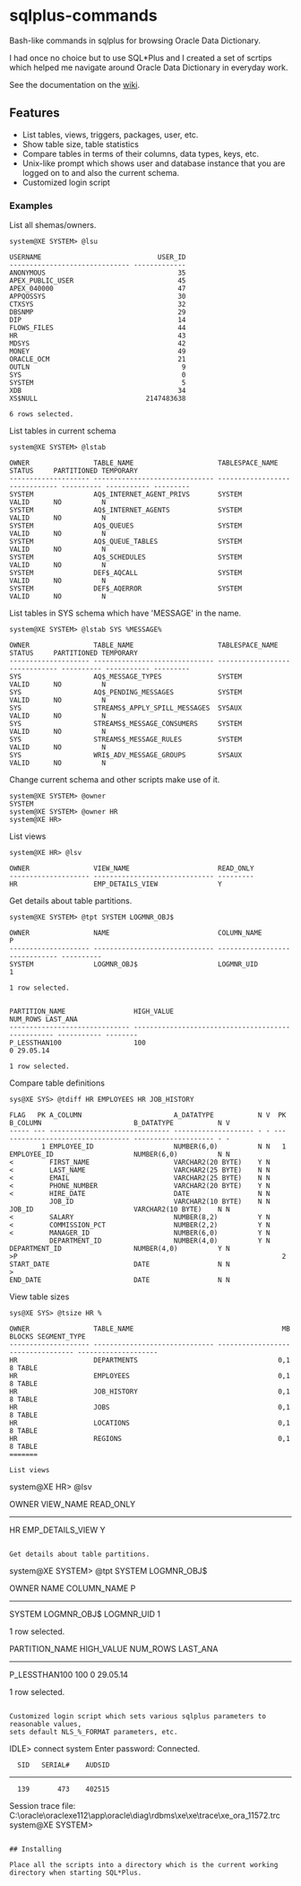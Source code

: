 # sqlplus-commands
Bash-like commands in sqlplus for browsing Oracle Data Dictionary.

I had once no choice but to use SQL*Plus and I created a set of scrtips which
helped me navigate around Oracle Data Dictionary in everyday work. 

See the documentation on the [wiki](https://github.com/trohr02/sqlplus-commands/wiki).

## Features

- List tables, views, triggers, packages, user, etc. 
- Show table size, table statistics
- Compare tables in terms of their columns, data types, keys, etc.
- Unix-like prompt which shows user and database instance that you are logged on to and also the current schema.
- Customized login script

### Examples

List all shemas/owners.
```
system@XE SYSTEM> @lsu

USERNAME                             USER_ID
------------------------------ -------------
ANONYMOUS                                 35
APEX_PUBLIC_USER                          45
APEX_040000                               47
APPQOSSYS                                 30
CTXSYS                                    32
DBSNMP                                    29
DIP                                       14
FLOWS_FILES                               44
HR                                        43
MDSYS                                     42
MONEY                                     49
ORACLE_OCM                                21
OUTLN                                      9
SYS                                        0
SYSTEM                                     5
XDB                                       34
XS$NULL                           2147483638

6 rows selected.
```

List tables in current schema
```
system@XE SYSTEM> @lstab

OWNER                TABLE_NAME                     TABLESPACE_NAME                STATUS     PARTITIONED TEMPORARY
-------------------- ------------------------------ ------------------------------ ---------- ----------- ---------
SYSTEM               AQ$_INTERNET_AGENT_PRIVS       SYSTEM                         VALID      NO          N
SYSTEM               AQ$_INTERNET_AGENTS            SYSTEM                         VALID      NO          N
SYSTEM               AQ$_QUEUES                     SYSTEM                         VALID      NO          N
SYSTEM               AQ$_QUEUE_TABLES               SYSTEM                         VALID      NO          N
SYSTEM               AQ$_SCHEDULES                  SYSTEM                         VALID      NO          N
SYSTEM               DEF$_AQCALL                    SYSTEM                         VALID      NO          N
SYSTEM               DEF$_AQERROR                   SYSTEM                         VALID      NO          N
```

List tables in SYS schema which have 'MESSAGE' in the name.
```
system@XE SYSTEM> @lstab SYS %MESSAGE%

OWNER                TABLE_NAME                     TABLESPACE_NAME                STATUS     PARTITIONED TEMPORARY
-------------------- ------------------------------ ------------------------------ ---------- ----------- ---------
SYS                  AQ$_MESSAGE_TYPES              SYSTEM                         VALID      NO          N
SYS                  AQ$_PENDING_MESSAGES           SYSTEM                         VALID      NO          N
SYS                  STREAMS$_APPLY_SPILL_MESSAGES  SYSAUX                         VALID      NO          N
SYS                  STREAMS$_MESSAGE_CONSUMERS     SYSTEM                         VALID      NO          N
SYS                  STREAMS$_MESSAGE_RULES         SYSTEM                         VALID      NO          N
SYS                  WRI$_ADV_MESSAGE_GROUPS        SYSAUX                         VALID      NO          N
```

Change current schema and other scripts make use of it.
```
system@XE SYSTEM> @owner
SYSTEM
system@XE SYSTEM> @owner HR
system@XE HR>
```

List views 
```
system@XE HR> @lsv

OWNER                VIEW_NAME                      READ_ONLY
-------------------- ------------------------------ ---------
HR                   EMP_DETAILS_VIEW               Y
```

Get details about table partitions.
```
system@XE SYSTEM> @tpt SYSTEM LOGMNR_OBJ$

OWNER                NAME                           COLUMN_NAME                             P
-------------------- ------------------------------ ------------------------------ ----------
SYSTEM               LOGMNR_OBJ$                    LOGMNR_UID                              1

1 row selected.


PARTITION_NAME                 HIGH_VALUE                                            NUM_ROWS LAST_ANA
------------------------------ -------------------------------------------------- ----------- --------
P_LESSTHAN100                  100                                                          0 29.05.14

1 row selected.
```

Compare table definitions
```
sys@XE SYS> @tdiff HR EMPLOYEES HR JOB_HISTORY

FLAG   PK A_COLUMN                       A_DATATYPE           N V  PK B_COLUMN                       B_DATATYPE           N V
----- --- ------------------------------ -------------------- - - --- ------------------------------ -------------------- - -
        1 EMPLOYEE_ID                    NUMBER(6,0)          N N   1 EMPLOYEE_ID                    NUMBER(6,0)          N N
<         FIRST_NAME                     VARCHAR2(20 BYTE)    Y N
<         LAST_NAME                      VARCHAR2(25 BYTE)    N N
<         EMAIL                          VARCHAR2(25 BYTE)    N N
<         PHONE_NUMBER                   VARCHAR2(20 BYTE)    Y N
<         HIRE_DATE                      DATE                 N N
          JOB_ID                         VARCHAR2(10 BYTE)    N N     JOB_ID                         VARCHAR2(10 BYTE)    N N
<         SALARY                         NUMBER(8,2)          Y N
<         COMMISSION_PCT                 NUMBER(2,2)          Y N
<         MANAGER_ID                     NUMBER(6,0)          Y N
          DEPARTMENT_ID                  NUMBER(4,0)          Y N     DEPARTMENT_ID                  NUMBER(4,0)          Y N
>P                                                                  2 START_DATE                     DATE                 N N
>                                                                     END_DATE                       DATE                 N N
```

View table sizes
```
sys@XE SYS> @tsize HR %

OWNER                TABLE_NAME                                     MB           BLOCKS SEGMENT_TYPE
-------------------- ------------------------------ ------------------ ---------------- --------------------
HR                   DEPARTMENTS                                   0,1                8 TABLE
HR                   EMPLOYEES                                     0,1                8 TABLE
HR                   JOB_HISTORY                                   0,1                8 TABLE
HR                   JOBS                                          0,1                8 TABLE
HR                   LOCATIONS                                     0,1                8 TABLE
HR                   REGIONS                                       0,1                8 TABLE
=======

List views 
```
system@XE HR> @lsv

OWNER                VIEW_NAME                      READ_ONLY
-------------------- ------------------------------ ---------
HR                   EMP_DETAILS_VIEW               Y
```

Get details about table partitions.
```
system@XE SYSTEM> @tpt SYSTEM LOGMNR_OBJ$

OWNER                NAME                           COLUMN_NAME                             P
-------------------- ------------------------------ ------------------------------ ----------
SYSTEM               LOGMNR_OBJ$                    LOGMNR_UID                              1

1 row selected.


PARTITION_NAME                 HIGH_VALUE                                            NUM_ROWS LAST_ANA
------------------------------ -------------------------------------------------- ----------- --------
P_LESSTHAN100                  100                                                          0 29.05.14

1 row selected.
```

Customized login script which sets various sqlplus parameters to reasonable values, 
sets default NLS_%_FORMAT parameters, etc.
```
IDLE> connect system
Enter password:
Connected.

      SID   SERIAL#    AUDSID
--------- --------- ---------
      139       473    402515
Session trace file: C:\oracle\oraclexe112\app\oracle\diag\rdbms\xe\xe\trace\xe_ora_11572.trc
system@XE SYSTEM>
```

## Installing

Place all the scripts into a directory which is the current working directory when starting SQL*Plus.



